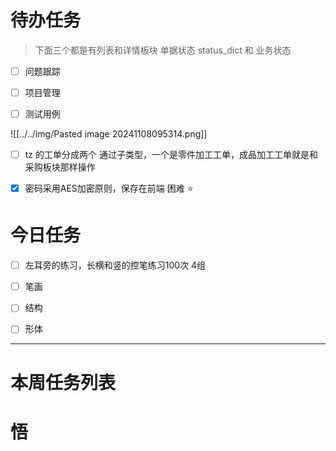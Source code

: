 # 待办任务
> 下面三个都是有列表和详情板块
> 单据状态 status_dict 和 业务状态 
- [ ] 问题跟踪

- [ ] 项目管理

- [ ] 测试用例

![[../../img/Pasted image 20241108095314.png]]

- [ ] tz 的工单分成两个 通过子类型，一个是零件加工工单，成品加工工单就是和采购板块那样操作

- [x] 密码采用AES加密原则，保存在前端
困难
⭐

# 今日任务
- [ ] 左耳旁的练习，长横和竖的控笔练习100次 4组


- [ ] 笔画
- [ ] 结构
- [ ] 形体




------
# 本周任务列表



# 悟